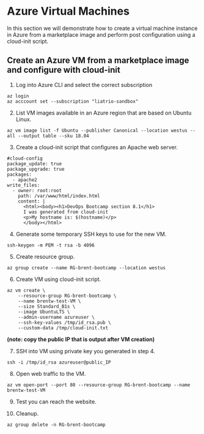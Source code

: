 # Azure Virtual Machines

In this section we will demonstrate how to create a virtual machine instance in Azure from a marketplace image and perform post configuration using a cloud-init script.

## Create an Azure VM from a marketplace image and configure with cloud-init

1. Log into Azure CLI and select the correct subscription

```
az login
az acccount set --subscription "liatrio-sandbox"
```

2. List VM images available in an Azure region that are based on Ubuntu Linux.

```
az vm image list -f Ubuntu --publisher Canonical --location westus --all --output table --sku 18.04
```

3. Create a cloud-init script that configures an Apache web server.

```
#cloud-config
package_update: true
package_upgrade: true
packages:
  - apache2
write_files:
  - owner: root:root
    path: /var/www/html/index.html
    content: |
      <html><body><h1>DevOps Bootcamp section 8.1</h1>
      I was generated from cloud-init
      <p>My hostname is: $(hostname)</p>
      </body></html>
```

4. Generate some temporary SSH keys to use for the new VM.

```
ssh-keygen -m PEM -t rsa -b 4096
```

5. Create resource group.

```
az group create --name RG-brent-bootcamp --location westus
```

6. Create VM using cloud-init script.

```
az vm create \
    --resource-group RG-brent-bootcamp \
    --name brentw-test-VM \
    --size Standard_B1s \
    --image UbuntuLTS \
    --admin-username azureuser \
    --ssh-key-values /tmp/id_rsa.pub \
    --custom-data /tmp/cloud-init.txt
```

**(note: copy the public IP that is output after VM creation)**

7. SSH into VM using private key you generated in step 4.

```
ssh -i /tmp/id_rsa azureuser@public_IP
```

8. Open web traffic to the VM.

```
az vm open-port --port 80 --resource-group RG-brent-bootcamp --name brentw-test-VM
```

9. Test you can reach the website.

10. Cleanup.

```
az group delete -n RG-brent-bootcamp
```
